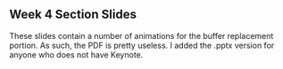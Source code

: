 ## Week 4 Section Slides

These slides contain a number of animations for the buffer replacement portion.
As such, the PDF is pretty useless. I added the .pptx version for anyone who
does not have Keynote.
